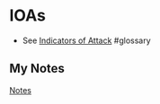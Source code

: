 # IOAs
- See [Indicators of Attack](indicators-of-attack.md) #glossary
## My Notes
[Notes](mynotes/ioas-notes.md)
